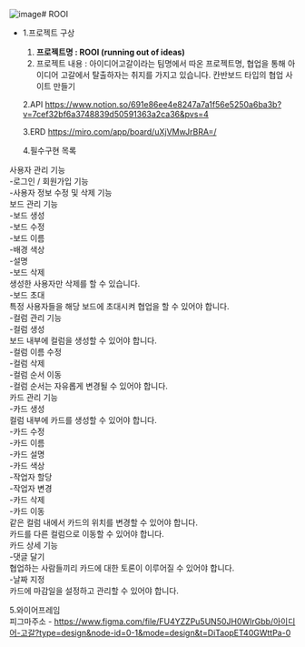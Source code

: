 ![image](https://github.com/Sehun2304/ROOI/assets/131871197/c4dc89d9-c390-4d67-ac10-757501c95475)# ROOI

- 1.프로젝트 구상
    1. **프로젝트명 :  ROOI (running out of ideas)**
    2. 프로젝트 내용 : 아이디어고갈이라는 팀명에서 따온 프로젝트명, 협업을 통해 아이디어 고갈에서 탈출하자는 취지를 가지고 있습니다. 칸반보드 타입의 협업 사이트 만들기


 
  2.API
  https://www.notion.so/691e86ee4e8247a7a1f56e5250a6ba3b?v=7cef32bf6a3748839d50591363a2ca36&pvs=4





  3.ERD
  https://miro.com/app/board/uXjVMwJrBRA=/



  4.필수구현 목록

사용자 관리 기능  
-로그인 / 회원가입 기능  
-사용자 정보 수정 및 삭제 기능  
보드 관리 기능  
-보드 생성  
-보드 수정  
-보드 이름  
-배경 색상  
-설명  
-보드 삭제  
생성한 사용자만 삭제를 할 수 있습니다.  
-보드 초대  
특정 사용자들을 해당 보드에 초대시켜 협업을 할 수 있어야 합니다.  
-컬럼 관리 기능  
-컬럼 생성  
보드 내부에 컬럼을 생성할 수 있어야 합니다.  
-컬럼 이름 수정  
-컬럼 삭제  
-컬럼 순서 이동  
-컬럼 순서는 자유롭게 변경될 수 있어야 합니다.  
카드 관리 기능  
-카드 생성  
컬럼 내부에 카드를 생성할 수 있어야 합니다.  
-카드 수정  
-카드 이름  
-카드 설명  
-카드 색상  
-작업자 할당  
-작업자 변경  
-카드 삭제  
-카드 이동  
같은 컬럼 내에서 카드의 위치를 변경할 수 있어야 합니다.  
카드를 다른 컬럼으로 이동할 수 있어야 합니다.  
카드 상세 기능  
-댓글 달기  
협업하는 사람들끼리 카드에 대한 토론이 이루어질 수 있어야 합니다.  
-날짜 지정  
카드에 마감일을 설정하고 관리할 수 있어야 합니다.  

5.와이어프레임  
피그마주소 - https://www.figma.com/file/FU4YZZPu5UN50JH0WIrGbb/아이디어-고갈?type=design&node-id=0-1&mode=design&t=DiTaopET40GWttPa-0  
